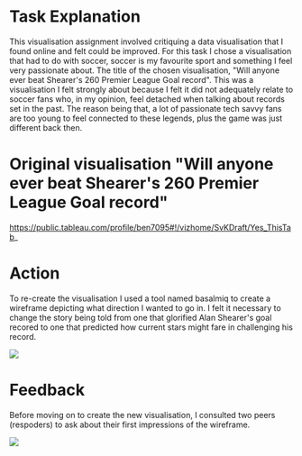 # Task Explanation
This visualisation assignment involved critiquing a data visualisation that I found online and felt could be improved. For this task I chose a visualisation that had to do with soccer, soccer is my favourite sport and something I feel very passionate about. The title of the chosen visualisation, "Will anyone ever beat Shearer's 260 Premier League Goal record". This was a visualisation I felt strongly about because I felt it did not adequately relate to soccer fans who, in my opinion, feel detached when talking about records set in the past. The reason being that, a lot of passionate tech savvy fans are too young to feel connected to these legends, plus the game was just different back then.

# Original visualisation "Will anyone ever beat Shearer's 260 Premier League Goal record"
https://public.tableau.com/profile/ben7095#!/vizhome/SvKDraft/Yes_ThisTab_

# Action
To re-create the visualisation I used a tool named basalmiq to create a wireframe depicting what direction I wanted to go in. I felt it necessary to change the story being told from one that glorified Alan Shearer's goal recored to one that predicted how current stars might fare in challenging his record.

![](/Mockup1.png)

# Feedback
Before moving on to create the new visualisation, I consulted two peers (respoders) to ask about their first impressions of the wireframe.

![](/Mockup2.png)

